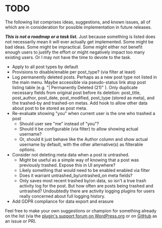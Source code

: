 # TODO

The following list comprises ideas, suggestions, and known issues, all of which are in consideration for possible implementation in future releases.

***This is not a roadmap or a task list.*** Just because something is listed does not necessarily mean it will ever actually get implemented. Some might be bad ideas. Some might be impractical. Some might either not benefit enough users to justify the effort or might negatively impact too many existing users. Or I may not have the time to devote to the task.

* Apply to all post types by default
* Provisions to disable/enable per post_type? (via filter at least)
* Log permanently deleted posts. Perhaps as a new post type not listed in the main menu. Maybe accessible via pseudo-status link atop post listing table (e.g. "| Permanently Deleted (21)" ). Only duplicate necessary fields from original post before its deletion: post_title, post_author, post_date, post_modified, post_type (stored as meta), and the trashed-by and trashed-on metas. Add hook to allow other data about post to be stored as post meta.
* Re-evaluate showing "you" when current user is the one who trashed a post
  * Should user see "me" instead of "you"?
  * Should it be configurable (via filter) to allow showing actual username?
  * Or, should it just behave like the Author column and show actual username by default, with the other alternative(s) as filterable options.
* Consider not deleting meta data when a post is untrashed.
  * Might be useful as a simple way of knowing that a post was previously trashed. Expose this in UI anywhere?
  * Likely something that would need to be enabled enabled via filter
  * Does it warrant untrashed_by/untrashed_on meta fields?
  * Only saves most recent trashed by/on data, so isn't a true trash activity log for the post. But how often are posts being trashed and untrashed? Undoubtedly there are activity logging plugins for users really concerned about full logging history.
* Add GDPR compliance for data export and erasure

Feel free to make your own suggestions or champion for something already on the list (via the [plugin's support forum on WordPress.org](https://wordpress.org/support/plugin/trashed-by/) or on [GitHub](https://github.com/coffee2code/trashed-by/) as an issue or PR).
 